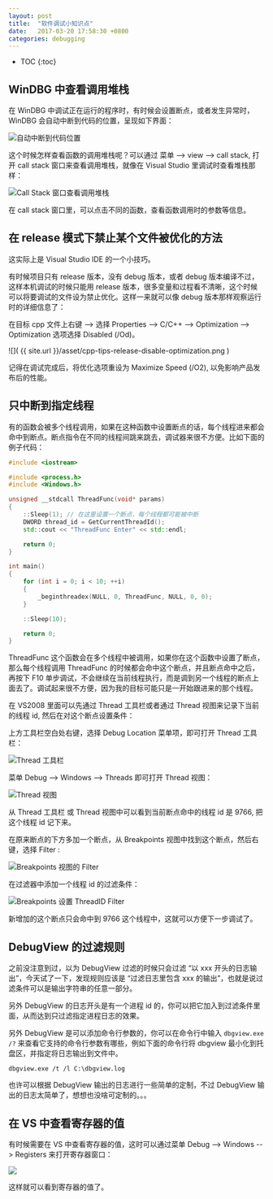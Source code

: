 ```yaml
---
layout: post
title:  "软件调试小知识点"
date:   2017-03-20 17:58:30 +0800
categories: debugging
---
```


* TOC
{:toc}

## WinDBG 中查看调用堆栈

在 WinDBG 中调试正在运行的程序时，有时候会设置断点，或者发生异常时，WinDBG 会自动中断到代码的位置，呈现如下界面：

![自动中断到代码位置]( {{site.url}}/asset/debugging-tips-interrupt-to-code.png )

这个时候怎样查看函数的调用堆栈呢？可以通过 菜单 --> view --> call stack, 打开 call stack 窗口来查看调用堆栈，就像在 Visual Studio 里调试时查看堆栈那样：

![Call Stack 窗口查看调用堆栈]( {{site.url}}/asset/debugging-tips-callstack-viewer.png )

在 call stack 窗口里，可以点击不同的函数，查看函数调用时的参数等信息。


## 在 release 模式下禁止某个文件被优化的方法

这实际上是 Visual Studio IDE 的一个小技巧。

有时候项目只有 release 版本，没有 debug 版本，或者 debug 版本编译不过，这样本机调试的时候只能用 release 版本，很多变量和过程看不清晰，这个时候可以将要调试的文件设为禁止优化。这样一来就可以像 debug 版本那样观察运行时的详细信息了：

在目标 cpp 文件上右键 --> 选择 Properties --> C/C++ --> Optimization --> Optimization 选项选择 Disabled (/Od)。

![]( {{ site.url }}/asset/cpp-tips-release-disable-optimization.png )

记得在调试完成后，将优化选项重设为 Maximize Speed (/O2), 以免影响产品发布后的性能。


## 只中断到指定线程

有的函数会被多个线程调用，如果在这种函数中设置断点的话，每个线程进来都会命中到断点。断点指令在不同的线程间跳来跳去，调试器来很不方便。比如下面的例子代码：

```cpp
#include <iostream>

#include <process.h>
#include <Windows.h>

unsigned __stdcall ThreadFunc(void* params)
{
    ::Sleep(1); // 在这里设置一个断点，每个线程都可能被中断
    DWORD thread_id = GetCurrentThreadId();
    std::cout << "ThreadFunc Enter" << std::endl;

    return 0;
}

int main()  
{
    for (int i = 0; i < 10; ++i)
    {
        _beginthreadex(NULL, 0, ThreadFunc, NULL, 0, 0);
    }

    ::Sleep(10);

    return 0;
} 
```

ThreadFunc 这个函数会在多个线程中被调用，如果你在这个函数中设置了断点，那么每个线程调用 ThreadFunc 的时候都会命中这个断点，并且断点命中之后，再按下 F10 单步调试，不会继续在当前线程执行，而是调到另一个线程的断点上面去了。调试起来很不方便，因为我的目标可能只是一开始跟进来的那个线程。

在 VS2008 里面可以先通过 Thread 工具栏或者通过 Thread 视图来记录下当前的线程 id, 然后在对这个断点设置条件：

上方工具栏空白处右键，选择 Debug Location 菜单项，即可打开 Thread 工具栏：

![Thread 工具栏]( {{site.url}}/asset/debugging-tips-vs2008-thread-toolbar.png )

菜单 Debug --> Windows --> Threads 即可打开 Thread 视图：

![Thread 视图]( {{site.url}}/asset/debugging-tips-vs2008-threads-view.png )

从 Thread 工具栏 或 Thread 视图中可以看到当前断点命中的线程 id 是 9766, 把这个线程 id 记下来。

在原来断点的下方多加一个断点，从 Breakpoints 视图中找到这个断点，然后右键，选择 Filter :

![Breakpoints 视图的 Filter]( {{site.url}}/asset/debugging-tips-breakpoints-filter.png )

在过滤器中添加一个线程 id 的过滤条件：

![Breakpoints 设置 ThreadID Filter]( {{site.url}}/asset/debugging-tips-breakpoints-filter-threadid.png )

新增加的这个断点只会命中到 9766 这个线程中，这就可以方便下一步调试了。


## DebugView 的过滤规则

之前没注意到过，以为 DebugView 过滤的时候只会过滤 “以 xxx 开头的日志输出”，今天试了一下，发现规则应该是 “过滤日志里包含 xxx 的输出”，也就是说过滤条件可以是输出字符串的任意一部分。

另外 DebugView 的日志开头是有一个进程 id 的，你可以把它加入到过滤条件里面，从而达到只过滤指定进程日志的效果。

另外 DebugView 是可以添加命令行参数的，你可以在命令行中输入 `dbgview.exe /?` 来查看它支持的命令行参数有哪些，例如下面的命令行将 dbgview 最小化到托盘区，并指定将日志输出到文件中。

```
dbgview.exe /t /l C:\dbgview.log
```

也许可以根据 DebugView 输出的日志进行一些简单的定制，不过 DebugView 输出的日志太简单了，想想也没啥可定制的。。。


## 在 VS 中查看寄存器的值

有时候需要在 VS 中查看寄存器的值，这时可以通过菜单 Debug --> Windows --> Registers 来打开寄存器窗口：

![]( {{site.url}}/asset/software-debugging-tips-show-registers-window.png )

这样就可以看到寄存器的值了。